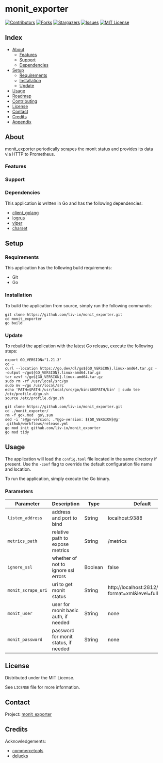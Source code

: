 # monit_exporter

<!-- shields.io -->
[![Contributors][contributors-shield]][contributors-url]
[![Forks][forks-shield]][forks-url]
[![Stargazers][stars-shield]][stars-url]
[![Issues][issues-shield]][issues-url]
[![MIT License][license-shield]][license-url]

## Index

* [About](#about)
  * [Features](#features)
  * [Support](#support)
  * [Dependencies](#dependencies)
* [Setup](#setup)
  * [Requirements](#requirements)
  * [Installation](#installation)
  * [Update](#update)
* [Usage](#usage)
* [Roadmap](#roadmap)
* [Contributing](#contributing)
* [License](#license)
* [Contact](#contact)
* [Credits](#credits)
* [Appendix](#appendix)

## About

monit_exporter periodically scrapes the monit status and provides its data via HTTP to Prometheus.

### Features

### Support

### Dependencies

This application is written in Go and has the following dependencies:
* [client_golang](github.com/prometheus/client_golang/prometheus)
* [logrus](github.com/sirupsen/logrus)
* [viper](github.com/spf13/viper)
* [charset](golang.org/x/net/html/charset)

## Setup

### Requirements

This application has the following build requirements:
* Git
* Go

### Installation

To build the application from source, simply run the following commands:
```
git clone https://github.com/liv-io/monit_exporter.git
cd monit_exporter
go build
```

### Update

To rebuild the application with the latest Go release, execute the following steps:
```
export GO_VERSION="1.21.3"
cd ~
curl --location https://go.dev/dl/go${GO_VERSION}.linux-amd64.tar.gz --output ~/go${GO_VERSION}.linux-amd64.tar.gz
tar xzvf ~/go${GO_VERSION}.linux-amd64.tar.gz
sudo rm -rf /usr/local/src/go
sudo mv ~/go /usr/local/src
echo 'PATH=$PATH:/usr/local/src/go/bin:$GOPATH/bin' | sudo tee /etc/profile.d/go.sh
source /etc/profile.d/go.sh

git clone https://github.com/liv-io/monit_exporter.git
cd ./monit_exporter/
rm -f go\.mod  go\.sum
sed -i 's@go-version: .*@go-version: ${GO_VERSION}@g' .github/workflows/release.yml
go mod init github.com/liv-io/monit_exporter
go mod tidy
```

## Usage

The application will load the `config.toml` file located in the same directory if present. Use the `-conf` flag to override the default configuration file name and location.

To run the application, simply execute the Go binary.

### Parameters ###

Parameter | Description | Type | Default
--- | --- | --- | ---
`listen_address` | address and port to bind | String | localhost:9388
`metrics_path` | relative path to expose metrics | String | /metrics
`ignore_ssl` | whether of not to ignore ssl errors | Boolean | false
`monit_scrape_uri` | uri to get monit status | String | http://localhost:2812/_status?format=xml&level=full
`monit_user` | user for monit basic auth, if needed | String | none
`monit_password` | password for monit status, if needed | String | none

## License

Distributed under the MIT License.

See `LICENSE` file for more information.

## Contact

Project: [monit_exporter](https://github.com/liv-io/monit_exporter)

## Credits

Acknowledgements:
* [commercetools](https://github.com/commercetools/monit_exporter)
* [delucks](https://github.com/delucks/monit_exporter)

<!-- shields.io -->
[contributors-shield]: https://img.shields.io/github/contributors/liv-io/monit_exporter.svg?style=flat
[contributors-url]: https://github.com/liv-io/monit_exporter/graphs/contributors
[forks-shield]: https://img.shields.io/github/forks/liv-io/monit_exporter.svg?style=flat
[forks-url]: https://github.com/liv-io/monit_exporter/network/members
[stars-shield]: https://img.shields.io/github/stars/liv-io/monit_exporter.svg?style=flat
[stars-url]: https://github.com/liv-io/monit_exporter/stargazers
[issues-shield]: https://img.shields.io/github/issues/liv-io/monit_exporter.svg?style=flat
[issues-url]: https://github.com/liv-io/monit_exporter/issues
[license-shield]: https://img.shields.io/github/license/liv-io/monit_exporter.svg?style=flat
[license-url]: https://github.com/liv-io/monit_exporter/blob/master/LICENSE
